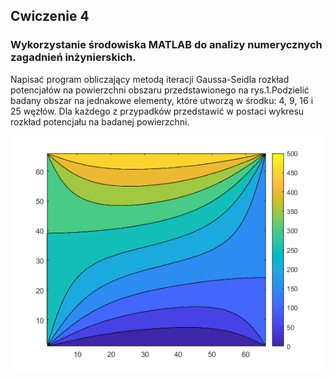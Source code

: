 ## Cwiczenie 4
### Wykorzystanie środowiska MATLAB do analizy numerycznych zagadnień inżynierskich.

Napisać program obliczający metodą iteracji Gaussa-Seidla rozkład potencjałów na powierzchni obszaru przedstawionego na rys.1.Podzielić badany obszar na jednakowe elementy, które utworzą w środku: 4, 9, 16 i 25 węzłów. Dla każdego z przypadków przedstawić w postaci wykresu rozkład potencjału na badanej powierzchni.

![plot](4096wezly.png)
